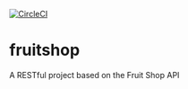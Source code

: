 [![CircleCI](https://circleci.com/gh/michaelperez/fruitshop.svg?style=svg)](https://circleci.com/gh/michaelperez/fruitshop)

# fruitshop

A RESTful project based on the Fruit Shop API
